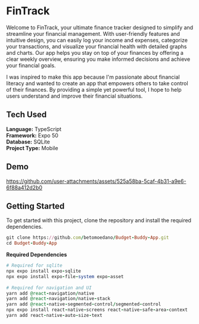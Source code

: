 # FinTrack
Welcome to FinTrack, your ultimate finance tracker designed to simplify and streamline your financial management.
With user-friendly features and intuitive design, you can easily log your income and expenses, categorize your transactions, and visualize your 
financial health with detailed graphs and charts. Our app helps you stay on top of your finances by offering a clear weekly overview, 
ensuring you make informed decisions and achieve your financial goals. 

I was inspired to make this app because I'm passionate about financial literacy and wanted to create an app that empowers others to take control of their finances. 
By providing a simple yet powerful tool, I hope to help users understand and improve their financial situations.

## Tech Used
**Language:** TypeScript<br>
**Framework:** Expo 50<br>
**Database:** SQLite<br>
**Project Type:** Mobile<br>

## Demo


https://github.com/user-attachments/assets/525a58ba-5caf-4b31-a9e6-6f88a412d2b0







## Getting Started
To get started with this project, clone the repository and install the required dependencies.<br>
```ruby
git clone https://github.com/betomoedano/Budget-Buddy-App.git
cd Budget-Buddy-App
```
**Required Dependencies**
```ruby
# Required for sqlite
npx expo install expo-sqlite
npx expo install expo-file-system expo-asset
 
# Required for navigation and UI
yarn add @react-navigation/native
yarn add @react-navigation/native-stack
yarn add @react-native-segmented-control/segmented-control
npx expo install react-native-screens react-native-safe-area-context
yarn add react-native-auto-size-text
```
